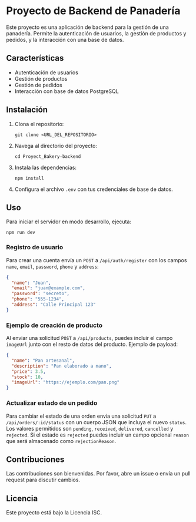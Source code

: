 # Proyecto de Backend de Panadería

Este proyecto es una aplicación de backend para la gestión de una panadería. Permite la autenticación de usuarios, la gestión de productos y pedidos, y la interacción con una base de datos.

## Características

- Autenticación de usuarios
- Gestión de productos
- Gestión de pedidos
- Interacción con base de datos PostgreSQL

## Instalación

1. Clona el repositorio:
   ```
   git clone <URL_DEL_REPOSITORIO>
   ```
2. Navega al directorio del proyecto:
   ```
   cd Proyect_Bakery-backend
   ```
3. Instala las dependencias:
   ```
   npm install
   ```
4. Configura el archivo `.env` con tus credenciales de base de datos.

## Uso

Para iniciar el servidor en modo desarrollo, ejecuta:
```
npm run dev
```

### Registro de usuario

Para crear una cuenta envía un `POST` a `/api/auth/register` con los campos
`name`, `email`, `password`, `phone` y `address`:

```json
{
  "name": "Juan",
  "email": "juan@example.com",
  "password": "secreto",
  "phone": "555-1234",
  "address": "Calle Principal 123"
}
```

### Ejemplo de creación de producto

Al enviar una solicitud `POST` a `/api/products`, puedes incluir el campo
`imageUrl` junto con el resto de datos del producto. Ejemplo de payload:

```json
{
  "name": "Pan artesanal",
  "description": "Pan elaborado a mano",
  "price": 3.5,
  "stock": 10,
  "imageUrl": "https://ejemplo.com/pan.png"
}
```

### Actualizar estado de un pedido

Para cambiar el estado de una orden envía una solicitud `PUT` a
`/api/orders/:id/status` con un cuerpo JSON que incluya el nuevo `status`.
Los valores permitidos son `pending`, `received`, `delivered`, `cancelled` y
`rejected`. Si el estado es `rejected` puedes incluir un campo opcional
`reason` que será almacenado como `rejectionReason`.

## Contribuciones

Las contribuciones son bienvenidas. Por favor, abre un issue o envía un pull request para discutir cambios.

## Licencia

Este proyecto está bajo la Licencia ISC.

